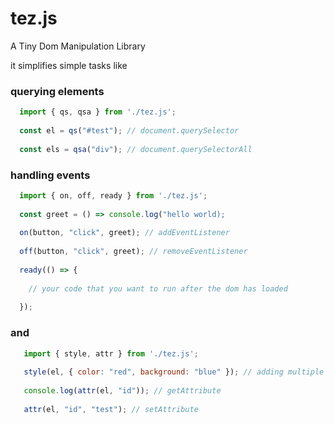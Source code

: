 # tez.js
A Tiny Dom Manipulation Library

it simplifies simple tasks like

### querying elements

```javascript
  import { qs, qsa } from './tez.js';
  
  const el = qs("#test"); // document.querySelector
  
  const els = qsa("div"); // document.querySelectorAll
```

### handling events

```javascript 
  import { on, off, ready } from './tez.js';
  
  const greet = () => console.log("hello world);
  
  on(button, "click", greet); // addEventListener
  
  off(button, "click", greet); // removeEventListener
  
  ready(() => {
  
    // your code that you want to run after the dom has loaded
  
  });
```
### and

```javascript
   import { style, attr } from './tez.js';
   
   style(el, { color: "red", background: "blue" }); // adding multiple styles to an element
   
   console.log(attr(el, "id")); // getAttribute
   
   attr(el, "id", "test"); // setAttribute
```
